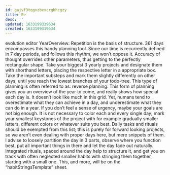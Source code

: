 ```yaml
---
id: gajvf3tqgxzbxxcrgbhcgzy
title: Ee
desc: ''
updated: 1633199319634
created: 1633199319634
---
```


evolution editor
YearOverview:
Repetition is the basis of structure. 361 days encompasses this handy planning tool. Since our time is recurrently defined in 7 day periods, and follows this rhythm, we won’t oppose it. Accuracy of thought overrides other parameters, thus getting to the perfectly rectangular shape. Take your biggest 3 yearly projects and designate them with shorthand letters, placing the respective letter in a appropriate box. Take the important substeps and mark them slightly differently on other days, until you reach the lowest branches of your todo-tree. This type of planning is often referred to as: reverse planning. This form of planning gives you an overview of the year to come, and really shows how special each day is. It doesn’t look like much in this grid. Yet, humans tend to overestimate what they can achieve in a day, and underestimate what they can do in a year. If you don’t feel a sense of urgency, maybe your goals are not big enough. It is not necessary to color each and every single day; mark your smallest keystones of the project with for example gradually smaller letters, different colors or whatever suits you best. Daily tasks and rituals should be exempted from this list; this is purely for forward looking projects, so we aren’t even dealing with proper days here, but mere snippets of them. I advise to loosely partition the day in 3 parts, observe where you function best, put all important things in there and let the day fade out naturally. Integrated rituals, spaced around the day help to structure it, and get you on track with often neglected smaller habits with stringing them together, starting with a small one. This, and more, will be on the “habitStringsTemplate” sheet.
